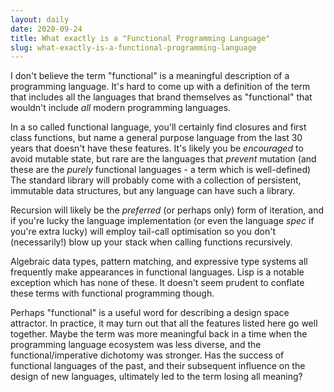 ```yaml
---
layout: daily
date: 2020-09-24
title: What exactly is a "Functional Programming Language"
slug: what-exactly-is-a-functional-programming-language
---
```


I don't believe the term "functional" is a meaningful description of a programming language.
It's hard to come up with a definition of the term that includes all the languages that
brand themselves as "functional" that wouldn't include _all_ modern programming languages.

In a so called functional language, you'll certainly find closures and first class functions,
but name a general purpose language from the last 30 years that doesn't have these features.
It's likely you be _encouraged_ to avoid mutable state, but rare are the languages that
_prevent_ mutation (and these are the _purely_ functional languages - a term which is well-defined)
The standard library will probably come with a collection of persistent, immutable
data structures, but any language can have such a library.

Recursion will likely be the
_preferred_ (or perhaps only) form of iteration, and if you're lucky the language implementation
(or even the language _spec_ if you're extra lucky) will employ tail-call optimisation so
you don't (necessarily!) blow up your stack when calling functions recursively.

Algebraic data types, pattern matching, and expressive type systems all frequently make appearances
in functional languages. Lisp is a notable exception which has none of these.
It doesn't seem prudent to conflate these terms with functional programming though.

Perhaps "functional" is a useful word for describing a design space attractor. In practice, it
may turn out that all the features listed here go well together. Maybe the term was more meaningful
back in a time when the programming language ecosystem was less diverse, and the functional/imperative dichotomy
was stronger. Has the success of functional languages of the past, and their subsequent influence
on the design of new languages, ultimately led to the term losing all meaning?

